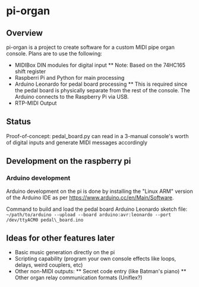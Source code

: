 pi-organ
===

## Overview

pi-organ is a project to create software for a custom MIDI pipe organ
console.  Plans are to use the following:

* MIDIBox DIN modules for digital input
** Note: Based on the 74HC165 shift register
* Raspberri Pi and Python for main processing
* Arduino Leonardo for pedal board processing
** This is required since the pedal board is physically separate from
   the rest of the console.  The Arduino connects to the Raspberry Pi
   via USB.
* RTP-MIDI Output

## Status

Proof-of-concept: pedal\_board.py can read in a 3-manual console's worth of
digital inputs and generate MIDI messages accordingly

## Development on the raspberry pi

### Arduino development

Arduino development on the pi is done by installing the "Linux ARM"
version of the Arduino IDE as per https://www.arduino.cc/en/Main/Software.

Command to build and load the pedal board Arduino Leonardo sketch file:
`~/path/to/arduino --upload --board arduino:avr:leonardo --port /dev/ttyACM0 pedal\_board.ino`

## Ideas for other features later

* Basic music generation directly on the pi
* Scripting capability (program your own console effects like loops,
  delays, weird couplers, etc)
* Other non-MIDI outputs:
** Secret code entry (like Batman's piano)
** Other organ relay communication formats (Uniflex?)

